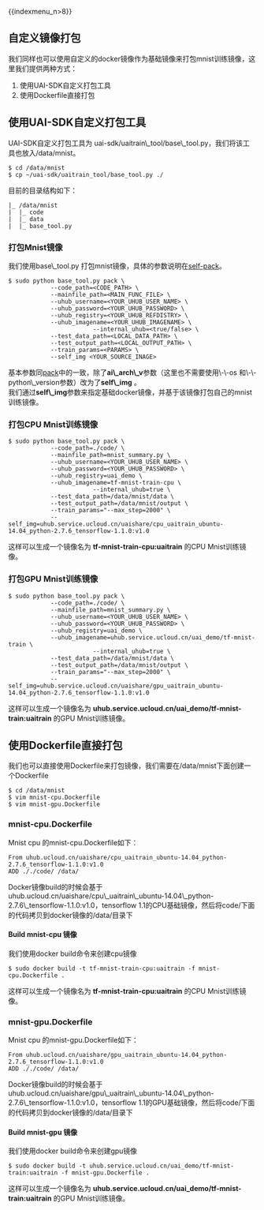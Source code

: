 {{indexmenu_n>8}}

## 自定义镜像打包

我们同样也可以使用自定义的docker镜像作为基础镜像来打包mnist训练镜像，这里我们提供两种方式：

1.  使用UAI-SDK自定义打包工具
2.  使用Dockerfile直接打包

## 使用UAI-SDK自定义打包工具

UAI-SDK自定义打包工具为
uai-sdk/uaitrain\\\_tool/base\\\_tool.py，我们将该工具也放入/data/mnist。

    $ cd /data/mnist
    $ cp ~/uai-sdk/uaitrain_tool/base_tool.py ./

目前的目录结构如下：

    |_ /data/mnist
    |  |_ code
    |  |_ data
    |  |_ base_tool.py

### 打包Mnist镜像

我们使用base\\\_tool.py
打包mnist镜像，具体的参数说明在[self-pack](/ai/uai-train/guide/scripts/self-pack)。

    $ sudo python base_tool.py pack \
                --code_path=<CODE_PATH> \
                --mainfile_path=<MAIN_FUNC_FILE> \
                --uhub_username=<YOUR_UHUB_USER_NAME> \
                --uhub_password=<YOUR_UHUB_PASSWORD> \
                --uhub_registry=<YOUR_UHUB_REFDISTRY> \
                --uhub_imagename=<YOUR_UHUB_IMAGENAME> \
                            --internal_uhub=<true/false> \
                --test_data_path=<LOCAL_DATA_PATH> \
                --test_output_path=<LOCAL_OUTPUT_PATH> \
                --train_params=<PARAMS> \
                --self_img <YOUR_SOURCE_INAGE>

基本参数同[pack](/ai/uai-train/set-up/tf-mnist/pack)中的一致，除了**ai\\\_arch\\\_v**参数（这里也不需要使用\\-\\-os
和\\-\\-python\\\_version参数）改为了**self\\\_img** 。  
我们通过**self\\\_img**参数来指定基础docker镜像，并基于该镜像打包自己的mnist训练镜像。

### 打包CPU Mnist训练镜像

    $ sudo python base_tool.py pack \
                --code_path=./code/ \
                --mainfile_path=mnist_summary.py \
                --uhub_username=<YOUR_UHUB_USER_NAME> \
                --uhub_password=<YOUR_UHUB_PASSWORD> \
                --uhub_registry=uai_demo \
                --uhub_imagename=tf-mnist-train-cpu \
                            --internal_uhub=true \
                --test_data_path=/data/mnist/data \
                --test_output_path=/data/mnist/output \
                --train_params="--max_step=2000" \
                --self_img=uhub.service.ucloud.cn/uaishare/cpu_uaitrain_ubuntu-14.04_python-2.7.6_tensorflow-1.1.0:v1.0

这样可以生成一个镜像名为 **tf-mnist-train-cpu:uaitrain** 的CPU Mnist训练镜像。

### 打包GPU Mnist训练镜像

    $ sudo python base_tool.py pack \
                --code_path=./code/ \
                --mainfile_path=mnist_summary.py \
                --uhub_username=<YOUR_UHUB_USER_NAME> \
                --uhub_password=<YOUR_UHUB_PASSWORD> \
                --uhub_registry=uai_demo \
                --uhub_imagename=uhub.service.ucloud.cn/uai_demo/tf-mnist-train \
                            --internal_uhub=true \
                --test_data_path=/data/mnist/data \
                --test_output_path=/data/mnist/output \
                --train_params="--max_step=2000" \
                --self_img=uhub.service.ucloud.cn/uaishare/gpu_uaitrain_ubuntu-14.04_python-2.7.6_tensorflow-1.1.0:v1.0

这样可以生成一个镜像名为
**uhub.service.ucloud.cn/uai\_demo/tf-mnist-train:uaitrain** 的GPU
Mnist训练镜像。

## 使用Dockerfile直接打包

我们也可以直接使用Dockerfile来打包镜像，我们需要在/data/mnist下面创建一个Dockerfile

    $ cd /data/mnist
    $ vim mnist-cpu.Dockerfile
    $ vim mnist-gpu.Dockerfile

### mnist-cpu.Dockerfile

Mnist cpu 的mnist-cpu.Dockerfile如下：

    From uhub.ucloud.cn/uaishare/cpu_uaitrain_ubuntu-14.04_python-2.7.6_tensorflow-1.1.0:v1.0
    ADD ././code/ /data/

Docker镜像build的时候会基于uhub.ucloud.cn/uaishare/cpu\\\_uaitrain\\\_ubuntu-14.04\\\_python-2.7.6\\\_tensorflow-1.1.0:v1.0，tensorflow
1.1的CPU基础镜像，然后将code/下面的代码拷贝到docker镜像的/data/目录下

#### Build mnist-cpu 镜像

我们使用docker build命令来创建cpu镜像

    $ sudo docker build -t tf-mnist-train-cpu:uaitrain -f mnist-cpu.Dockerfile .

这样可以生成一个镜像名为 **tf-mnist-train-cpu:uaitrain** 的CPU Mnist训练镜像。

### mnist-gpu.Dockerfile

Mnist cpu 的mnist-gpu.Dockerfile如下：

    From uhub.ucloud.cn/uaishare/gpu_uaitrain_ubuntu-14.04_python-2.7.6_tensorflow-1.1.0:v1.0
    ADD ././code/ /data/

Docker镜像build的时候会基于uhub.ucloud.cn/uaishare/gpu\\\_uaitrain\\\_ubuntu-14.04\\\_python-2.7.6\\\_tensorflow-1.1.0:v1.0，tensorflow
1.1的GPU基础镜像，然后将code/下面的代码拷贝到docker镜像的/data/目录下

#### Build mnist-gpu 镜像

我们使用docker build命令来创建gpu镜像

    $ sudo docker build -t uhub.service.ucloud.cn/uai_demo/tf-mnist-train:uaitrain -f mnist-gpu.Dockerfile .

这样可以生成一个镜像名为
**uhub.service.ucloud.cn/uai\_demo/tf-mnist-train:uaitrain** 的GPU
Mnist训练镜像。
